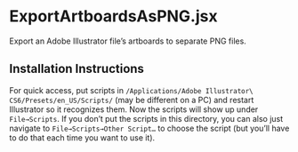 ExportArtboardsAsPNG.jsx
========================

Export an Adobe Illustrator file’s artboards to separate PNG files.

## Installation Instructions

For quick access, put scripts in `/Applications/Adobe Illustrator\ CS6/Presets/en_US/Scripts/` (may be different on a PC) and restart Illustrator so it recognizes them. Now the scripts will show up under `File→Scripts`. If you don’t put the scripts in this directory, you can also just navigate to `File→Scripts→Other Script…` to choose the script (but you’ll have to do that each time you want to use it).
